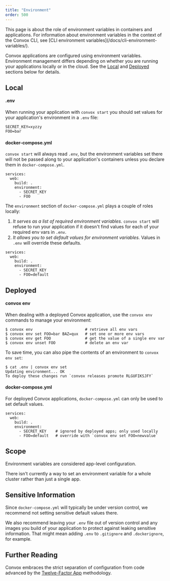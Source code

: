 ```yaml
---
title: "Environment"
order: 500
---
```


<div class="block-callout block-show-callout type-info" markdown="1">
This page is about the role of environment variables in containers and applications. For information about environment variables in the context of the Convox CLI, see [CLI environment variables](/docs/cli-environment-variables/).
</div>

Convox applications are configured using environment variables. Environment management differs depending on whether you are running your applications locally or in the cloud. See the [Local](#local) and [Deployed](#deployed) sections below for details.

## Local

#### .env

When running your application with `convox start` you should set values for your application's environment in a `.env` file:

```
SECRET_KEY=xyzzy
FOO=bar
```

#### docker-compose.yml

`convox start` will always read `.env`, but the environment variables set there will not be passed along to your application's containers unless you declare them in `docker-compose.yml`.

```
services:
  web:
    build: .
    environment:
      - SECRET_KEY
      - FOO
```

The `environment` section of `docker-compose.yml` plays a couple of roles locally:

1. _It serves as a list of required environment variables._ `convox start` will refuse to run your application if it doesn't find values for each of your required env vars in `.env`.
1. _It allows you to set default values for environment variables._ Values in `.env` will override these defaults.

```
services:
  web:
    build: .
    environment:
      - SECRET_KEY
      - FOO=default
```

## Deployed

#### convox env

When dealing with a deployed Convox application, use the `convox env` commands to manage your environment:

```
$ convox env                       # retrieve all env vars
$ convox env set FOO=bar BAZ=qux   # set one or more env vars
$ convox env get FOO               # get the value of a single env var
$ convox env unset FOO             # delete an env var
```

To save time, you can also pipe the contents of an environment to `convox env set`:

```
$ cat .env | convox env set
Updating environment... OK
To deploy these changes run `convox releases promote RLGUFIKSJFY`
```

#### docker-compose.yml

For deployed Convox applications, `docker-compose.yml` can only be used to set default values.

```
services:
  web:
    build: .
    environment:
      - SECRET_KEY    # ignored by deployed apps; only used locally
      - FOO=default   # override with `convox env set FOO=newvalue`
```

## Scope

Environment variables are considered app-level configuration.

There isn't currently a way to set an environment variable for a whole cluster rather than just a single app.


## Sensitive Information

Since `docker-compose.yml` will typically be under version control, we recommend not setting sensitive default values there.

We also recommend leaving your `.env` file out of version control and any images you build of your application to protect against leaking sensitive information. That might mean adding `.env` to `.gitignore` and `.dockerignore`, for example.

## Further Reading

Convox embraces the strict separation of configuration from code advanced by the [Twelve-Factor App](http://12factor.net/config) methodology.
